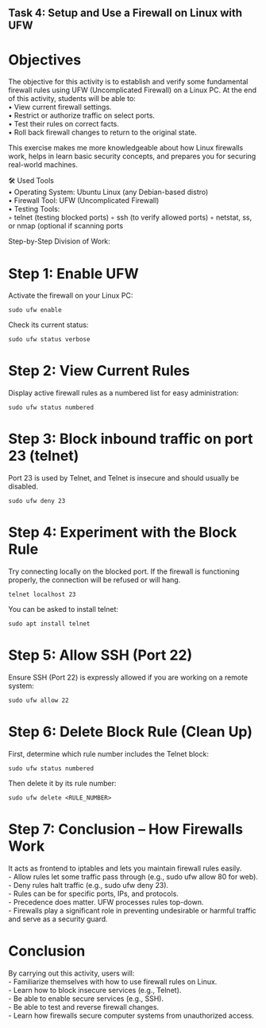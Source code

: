 ## Task 4: Setup and Use a Firewall on Linux with UFW  
# Objectives  
The objective for this activity is to establish and verify some fundamental firewall rules using UFW (Uncomplicated Firewall) on a Linux PC. At the end of this activity, students will be able to:  
    • View current firewall settings.  
    • Restrict or authorize traffic on select ports.  
    • Test their rules on correct facts.  
    • Roll back firewall changes to return to the original state.  

This exercise makes me more knowledgeable about how Linux firewalls work, helps in learn basic security concepts, and prepares you for securing real-world machines.

🛠️ Used Tools  
    • Operating System: Ubuntu Linux (any Debian-based distro)  
    • Firewall Tool: UFW (Uncomplicated Firewall)  
    • Testing Tools:  
        ◦ telnet (testing blocked ports)
        ◦ ssh (to verify allowed ports)
        ◦ netstat, ss, or nmap (optional if scanning ports

Step-by-Step Division of Work:  
# Step 1: Enable UFW  
Activate the firewall on your Linux PC:
    
    sudo ufw enable

Check its current status:  

    sudo ufw status verbose

# Step 2: View Current Rules  
Display active firewall rules as a numbered list for easy administration:

    sudo ufw status numbered

# Step 3: Block inbound traffic on port 23 (telnet)  
Port 23 is used by Telnet, and Telnet is insecure and should usually be disabled.  

    sudo ufw deny 23

# Step 4: Experiment with the Block Rule  
Try connecting locally on the blocked port. If the firewall is functioning properly, the connection will be refused or will hang.

    telnet localhost 23

You can be asked to install telnet:

    sudo apt install telnet

# Step 5: Allow SSH (Port 22)  
Ensure SSH (Port 22) is expressly allowed if you are working on a remote system:

    sudo ufw allow 22

# Step 6: Delete Block Rule (Clean Up)  
First, determine which rule number includes the Telnet block:

    sudo ufw status numbered

Then delete it by its rule number:

    sudo ufw delete <RULE_NUMBER>

# Step 7: Conclusion – How Firewalls Work  
It acts as frontend to iptables and lets you maintain firewall rules easily.  
    - Allow rules let some traffic pass through (e.g., sudo ufw allow 80 for web).  
    - Deny rules halt traffic (e.g., sudo ufw deny 23).  
    - Rules can be for specific ports, IPs, and protocols.  
    - Precedence does matter. UFW processes rules top-down.  
    - Firewalls play a significant role in preventing undesirable or harmful traffic and serve as a security guard.  

# Conclusion  
By carrying out this activity, users will:  
    - Familiarize themselves with how to use firewall rules on Linux.  
    - Learn how to block insecure services (e.g., Telnet).  
    - Be able to enable secure services (e.g., SSH).  
    - Be able to test and reverse firewall changes.  
    - Learn how firewalls secure computer systems from unauthorized access.  
